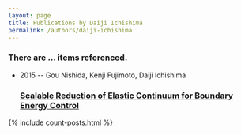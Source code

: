 ```yaml
---
layout: page
title: Publications by Daiji Ichishima
permalink: /authors/daiji-ichishima
---
```


<h3 id="number-posts">There are ... items referenced.</h3>
<ul class="post-list">
<li><span class='post-meta'>2015 -- Gou Nishida, Kenji Fujimoto, Daiji Ichishima</span><h3><a class='post-link' href="{{ site.baseurl }}/scalable-reduction-of-elastic-continuum-for-boundary-energy-control">Scalable Reduction of Elastic Continuum for Boundary Energy Control</a></h3></li>

</ul>
{% include count-posts.html %}
